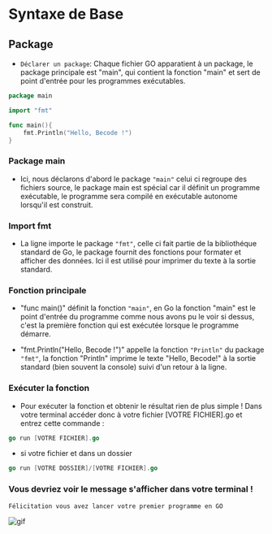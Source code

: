# Syntaxe de Base

## Package

- `Déclarer un package`: Chaque fichier GO apparatient à un package, le package principale est "main", qui contient la fonction "main" et sert de point d'entrée pour les programmes exécutables.

```go
package main

import "fmt"

func main(){
    fmt.Println("Hello, Becode !")
}
```
### Package main 
 - Ici, nous déclarons d'abord le package `"main"` celui ci regroupe des fichiers source, le package main est spécial car il définit un programme exécutable, le programme sera compilé en exécutable autonome lorsqu'il est construit.

### Import fmt
- La ligne importe le package `"fmt"`, celle ci fait partie de la bibliothéque standard de Go, le package fournit des fonctions pour formater et afficher des données. Ici il est utilisé pour imprimer du texte à la sortie standard.

### Fonction principale
- "func main()" définit la fonction `"main"`, en Go la fonction "main" est le point d'entrée du programme comme nous avons pu le voir si dessus, c'est la première fonction qui est exécutée lorsque le programme démarre.

- "fmt.Println("Hello, Becode !")" appelle la fonction `"Println"` du package `"fmt"`, la fonction "Println" imprime le texte "Hello, Becode!" à la sortie standard (bien souvent la console) suivi d'un retour à la ligne.

### Exécuter la fonction
- Pour exécuter la fonction et obtenir le résultat rien de plus simple ! Dans votre terminal accéder donc à votre fichier [VOTRE FICHIER].go et entrez cette commande : 
```go
go run [VOTRE FICHIER].go
```
- si votre fichier et dans un dossier
```go
go run [VOTRE DOSSIER]/[VOTRE FICHIER].go
```
### Vous devriez voir le message s'afficher dans votre terminal !

`Félicitation vous avez lancer votre premier programme en GO`


![gif](https://media2.giphy.com/media/1xVbRS6j52YSzp9P7N/200.webp?cid=790b76118ueaexguw6wn1d8qa1yfqw82sz48pieivlz7oinz&ep=v1_gifs_search&rid=200.webp&ct=g)
